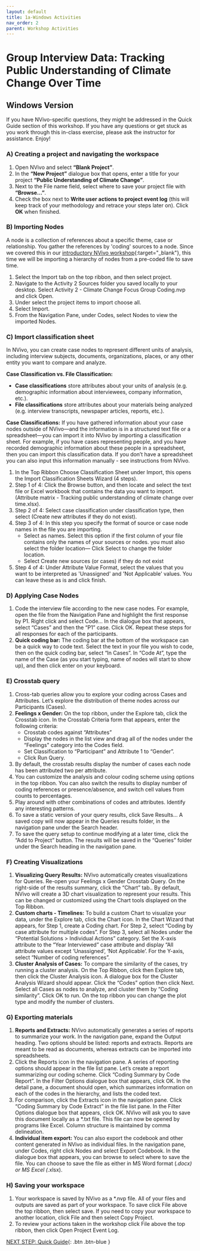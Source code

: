 ```yaml
---
layout: default
title: 1a-Windows Activities
nav_order: 2
parent: Workshop Activities
---
```


# Group Interview Data: Tracking Public Understanding of Climate Change Over Time
## Windows Version

If you have NVivo-specific questions, they might be addressed in the Quick Guide section of this workshop. If you have any questions or get stuck as you work through this in-class exercise, please ask the instructor for assistance. Enjoy!

### A) Creating a project and navigating the workspace

1.  Open NVivo and select **“Blank Project”**.
2.  In the **“New Project”** dialogue box that opens, enter a title for your project **“Public Understanding of Climate Change”**.
3.  Next to the File name field, select where to save your project file with **“Browse…”**.
4.  Check the box next to **Write user actions to project event log** (this will keep track of your methodology and retrace your steps later on). Click **OK** when finished.

### B) Importing Nodes

A node is a collection of references about a specific theme, case or relationship. You gather the references by 'coding' sources to a node. Since we covered this in our [introductory NVivo workshop](https://uviclibraries.github.io/nvivo/){:target="_blank"}, this time we will be importing a hierarchy of nodes from a pre-coded file to save time.

1.  Select the Import tab on the top ribbon, and then select project.
2.  Navigate to the Activity 2 Sources folder you saved locally to your desktop. Select Activity 2 - Climate Change Focus Group Coding.nvp and click Open.
3.  Under select the project items to import choose all.
4.  Select Import.
5.  From the Navigation Pane, under Codes, select Nodes to view the imported Nodes.

### C) Import classification sheet

In NVivo, you can create case nodes to represent different units of analysis, including interview subjects, documents, organizations, places, or any other entity you want to compare and analyze.

**Case Classification vs. File Classification:**
-   **Case classifications** store attributes about your units of analysis (e.g. demographic information about interviewees, company information, etc.).
-   **File classifications** store attributes about your materials being analyzed (e.g. interview transcripts, newspaper articles, reports, etc.).

**Case Classifications:** If you have gathered information about your case nodes outside of NVivo—and the information is in a structured text file or a spreadsheet—you can import it into NVivo by importing a classification sheet. For example, if you have cases representing people, and you have recorded demographic information about these people in a spreadsheet, then you can import this classification data. If you don’t have a spreadsheet you can also input this information manually - see instructions from NVivo.

1.  In the Top Ribbon Choose Classification Sheet under Import, this opens the Import Classification Sheets Wizard (4 steps).
2.  Step 1 of 4: Click the Browse button, and then locate and select the text file or Excel workbook that contains the data you want to import. (Attribute matrix - Tracking public understanding of climate change over time.xlsx).
3.  Step 2 of 4: Select case classification under classification type, then select (Create new attributes if they do not exist).
4.  Step 3 of 4: In this step you specify the format of source or case node names in the file you are importing.
    -   Select as names. Select this option if the first column of your file contains only the names of your sources or nodes. you must also select the folder location— Click Select to change the folder location.
    -   Select Create new sources (or cases) if they do not exist
5.  Step 4 of 4: Under Attribute Value Format, select the values that you want to be interpreted as 'Unassigned' and 'Not Applicable' values. You can leave these as is and click finish.

### D) Applying Case Nodes

1.  Code the interview file according to the new case nodes. For example, open the file from the Navigation Pane and highlight the first response by P1. Right click and select Code… In the dialogue box that appears, select “Cases” and then the “P1” case. Click OK. Repeat these steps for all responses for each of the participants.
2.  **Quick coding bar:** The coding bar at the bottom of the workspace can be a quick way to code text. Select the text in your file you wish to code, then on the quick coding bar, select “In Cases”. In “Code At”, type the name of the Case (as you start typing, name of nodes will start to show up), and then click enter on your keyboard.

### E) Crosstab query

1.  Cross-tab queries allow you to explore your coding across Cases and Attributes. Let’s explore the distribution of theme nodes across our Participants (Cases).
2.  **Feelings x Gender:** On the top ribbon, under the Explore tab, click the Crosstab icon. In the Crosstab Criteria form that appears, enter the following criteria:
    -   Crosstab codes against “Attributes”
    -   Display the nodes in the list view and drag all of the nodes under the “Feelings" category into the Codes field.
    -   Set Classification to “Participant” and Attribute 1 to “Gender”.
    -   Click Run Query.
3.  By default, the crosstab results display the number of cases each node has been attributed two per attribute.
4.  You can customize the analysis and colour coding scheme using options in the top ribbon. You can also switch the results to display number of coding references or presence/absence, and switch cell values from counts to percentages.
5.  Play around with other combinations of codes and attributes. Identify any interesting patterns.
6.  To save a static version of your query results, click Save Results...  A saved copy will now appear in the Queries results folder, in the navigation pane under the Search header.
7.  To save the query setup to continue modifying at a later time, click the “Add to Project” button. The results will be saved in the “Queries” folder under the Search heading in the navigation pane.

### F) Creating Visualizations

1.  **Visualizing Query Results:** NVivo automatically creates visualizations for Queries. Re-open your Feelings x Gender Crosstab  Query. On the right-side of the results summary, click the “Chart” tab.. By default, NVivo will create a 3D chart visualization to represent your results. This can be changed or customized using the Chart tools displayed on the Top Ribbon.
2.  **Custom charts - Timelines:** To build a custom Chart to visualize your data, under the Explore tab, click the Chart icon. In the Chart Wizard that appears, for Step 1, create a Coding chart. For Step 2, select “Coding by case attribute for multiple codes”. For Step 3, select all Nodes under the “Potential Solutions > Individual Actions” category. Set the X-axis attribute to the “Year Interviewed” case attribute and display “All attribute values except ‘Unassigned’, ‘Not Applicable’. For the Y-axis, select “Number of coding references”.
3.  **Cluster Analysis of Cases:** To compare the similarity of the cases, try running a cluster analysis. On the Top Ribbon, click then Explore tab, then click the Cluster Analysis icon. A dialogue box for the Cluster Analysis Wizard should appear. Click the “Codes” option then click Next. Select all Cases as nodes to analyze, and cluster them by “Coding similarity”. Click OK to run.  On the top ribbon you can change the plot type and modify the number of clusters.

### G) Exporting materials

1.  **Reports and Extracts:** NVivo automatically generates a series of reports to summarize your work. In the navigation pane, expand the Output heading. Two options should be listed: reports and extracts. Reports are meant to be read as documents, whereas extracts can be imported into spreadsheets.
2.  Click the Reports icon in the navigation pane. A series of reporting options should appear in the file list pane. Let’s create a report summarizing our coding scheme. Click “Coding Summary by Code Report”. In the Filter Options dialogue box that appears, click OK. In the detail pane, a document should open, which summarizes information on each of the codes in the hierarchy, and lists the coded text.
3.  For comparison, click the Extracts icon in the navigation pane. Click “Coding Summary by Code Extract” in the file list pane. In the Filter Options dialogue box that appears, click OK. NVivo will ask you to save this document locally as a *.txt file. This file can now be opened by programs like Excel. Column structure is maintained by comma delineation.
4.  **Individual item export:** You can also export the codebook and other content generated in NVivo as individual files. In the navigation pane, under Codes, right click Nodes and select Export Codebook. In the dialogue box that appears, you can browse to select where to save the file. You can choose to save the file as either in MS Word format (*.docx) or MS Excel (*.xlsx).

### H) Saving your workspace

1.  Your workspace is saved by NVivo as a *.nvp file. All of your files and outputs are saved as part of your workspace. To save click File above the top ribbon, then select save. If you need to copy your workspace to another location, click File and then select Copy Project.
2.  To review your actions taken in the workshop click File above the top ribbon, then click Open Project Event Log.

[NEXT STEP: Quick Guide](tips.html){: .btn .btn-blue }

